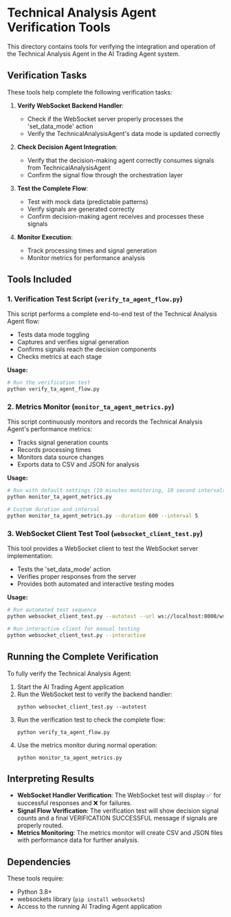 # Technical Analysis Agent Verification Tools

This directory contains tools for verifying the integration and operation of the Technical Analysis Agent in the AI Trading Agent system.

## Verification Tasks

These tools help complete the following verification tasks:

1. **Verify WebSocket Backend Handler**:
   - Check if the WebSocket server properly processes the 'set_data_mode' action
   - Verify the TechnicalAnalysisAgent's data mode is updated correctly

2. **Check Decision Agent Integration**:
   - Verify that the decision-making agent correctly consumes signals from TechnicalAnalysisAgent
   - Confirm the signal flow through the orchestration layer

3. **Test the Complete Flow**:
   - Test with mock data (predictable patterns)
   - Verify signals are generated correctly
   - Confirm decision-making agent receives and processes these signals

4. **Monitor Execution**:
   - Track processing times and signal generation
   - Monitor metrics for performance analysis

## Tools Included

### 1. Verification Test Script (`verify_ta_agent_flow.py`)

This script performs a complete end-to-end test of the Technical Analysis Agent flow:
- Tests data mode toggling
- Captures and verifies signal generation
- Confirms signals reach the decision components
- Checks metrics at each stage

**Usage:**
```bash
# Run the verification test
python verify_ta_agent_flow.py
```

### 2. Metrics Monitor (`monitor_ta_agent_metrics.py`)

This script continuously monitors and records the Technical Analysis Agent's performance metrics:
- Tracks signal generation counts
- Records processing times
- Monitors data source changes
- Exports data to CSV and JSON for analysis

**Usage:**
```bash
# Run with default settings (10 minutes monitoring, 10 second intervals)
python monitor_ta_agent_metrics.py

# Custom duration and interval
python monitor_ta_agent_metrics.py --duration 600 --interval 5
```

### 3. WebSocket Client Test Tool (`websocket_client_test.py`)

This tool provides a WebSocket client to test the WebSocket server implementation:
- Tests the 'set_data_mode' action
- Verifies proper responses from the server
- Provides both automated and interactive testing modes

**Usage:**
```bash
# Run automated test sequence
python websocket_client_test.py --autotest --url ws://localhost:8000/ws/test-client

# Run interactive client for manual testing
python websocket_client_test.py --interactive
```

## Running the Complete Verification

To fully verify the Technical Analysis Agent:

1. Start the AI Trading Agent application
2. Run the WebSocket test to verify the backend handler:
   ```
   python websocket_client_test.py --autotest
   ```
3. Run the verification test to check the complete flow:
   ```
   python verify_ta_agent_flow.py
   ```
4. Use the metrics monitor during normal operation:
   ```
   python monitor_ta_agent_metrics.py
   ```

## Interpreting Results

- **WebSocket Handler Verification**: The WebSocket test will display ✅ for successful responses and ❌ for failures.
- **Signal Flow Verification**: The verification test will show decision signal counts and a final VERIFICATION SUCCESSFUL message if signals are properly routed.
- **Metrics Monitoring**: The metrics monitor will create CSV and JSON files with performance data for further analysis.

## Dependencies

These tools require:
- Python 3.8+
- websockets library (`pip install websockets`)
- Access to the running AI Trading Agent application
